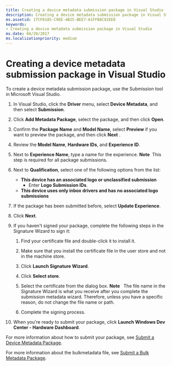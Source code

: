 ```yaml
---
title: Creating a device metadata submission package in Visual Studio
description: Creating a device metadata submission package in Visual Studio
ms.assetid: 17CF8185-C9EE-4B25-BEE7-A1FFB8C92EE0
keywords:
- Creating a device metadata submission package in Visual Studio
ms.date: 04/20/2017
ms.localizationpriority: medium
---
```


# Creating a device metadata submission package in Visual Studio


To create a device metadata submission package, use the Submission tool in Microsoft Visual Studio.

1.  In Visual Studio, click the **Driver** menu, select **Device Metadata**, and then select **Submission**.
2.  Click **Add Metadata Package**, select the package, and then click **Open**.
3.  Confirm the **Package Name** and **Model Name**, select **Preview** if you want to preview the package, and then click **Next** .
4.  Review the **Model Name**, **Hardware IDs**, and **Experience ID**.
5.  Next to **Experience Name**, type a name for the experience.
    **Note**  This step is required for all package submissions.

     

6.  Next to **Qualification**, select one of the following options from the list:
    -   **This device has an associated logo or unclassified submission**
        -   Enter **Logo Submission IDs**.
    -   **This device uses only inbox drivers and has no associated logo submissions**

7.  If the package has been submitted before, select **Update Experience**.
8.  Click **Next**.
9.  If you haven't signed your package, complete the following steps in the Signature Wizard to sign it:

    1.  Find your certificate file and double-click it to install it.
    2.  Make sure that you install the certificate file in the user store and not in the machine store.
    3.  Click **Launch Signature Wizard**.
    4.  Click **Select store**.
    5.  Select the certificate from the dialog box.
        **Note**   The file name in the Signature Wizard is what you receive after you complete the submission metadata wizard. Therefore, unless you have a specific reason, do not change the file name or path.

         

    6.  Complete the signing process.

10. When you're ready to submit your package, click **Launch Windows Dev Center - Hardware Dashboard**.

For more information about how to submit your package, see [Submit a Device Metadata Package](http://go.microsoft.com/fwlink/p/?linkid=226302).

For more information about the bulkmetadata file, see [Submit a Bulk Metadata Package](http://go.microsoft.com/fwlink/p/?linkid=248427).

 

 





